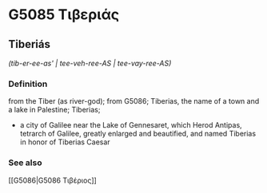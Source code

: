 # G5085 Τιβεριάς

## Tiberiás

_(tib-er-ee-as' | tee-veh-ree-AS | tee-vay-ree-AS)_

### Definition

from the Tiber (as river-god); from G5086; Tiberias, the name of a town and a lake in Palestine; Tiberias; 

- a city of Galilee near the Lake of Gennesaret, which Herod Antipas, tetrarch of Galilee, greatly enlarged and beautified, and named Tiberias in honor of Tiberias Caesar

### See also

[[G5086|G5086 Τιβέριος]]
